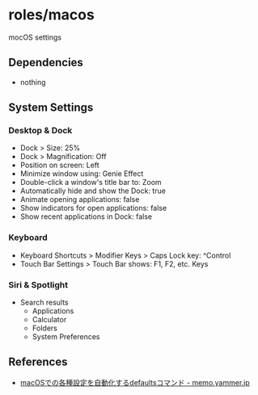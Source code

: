 # roles/macos
mocOS settings



## Dependencies
- nothing



## System Settings
### Desktop & Dock
- Dock > Size: 25%
- Dock > Magnification: Off
- Position on screen: Left
- Minimize window using: Genie Effect
- Double-click a window's title bar to: Zoom
- Automatically hide and show the Dock: true
- Animate opening applications: false
- Show indicators for open applications: false
- Show recent applications in Dock: false


### Keyboard
- Keyboard Shortcuts > Modifier Keys > Caps Lock key: ^Control
- Touch Bar Settings > Touch Bar shows: F1, F2, etc. Keys


### Siri & Spotlight
- Search results
  - Applications
  - Calculator
  - Folders
  - System Preferences



## References
- [macOSでの各種設定を自動化するdefaultsコマンド - memo.yammer.jp](https://memo.yammer.jp/posts/macos-defaults)

